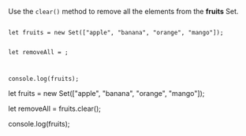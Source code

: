Use the `clear()` method
to remove all the elements
from the **fruits** Set.

<Editor type="exercise" lang="javascript">
<code>
let fruits = new Set(["apple", "banana", "orange", "mango"]);

let removeAll = ;

console.log(fruits);
</code>

<solution>
let fruits = new Set(["apple", "banana", "orange", "mango"]);

let removeAll = fruits.clear();

console.log(fruits);
</solution>
</Editor>
